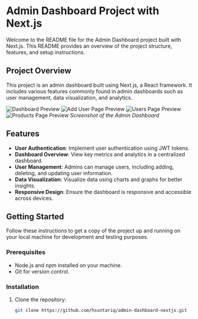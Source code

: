 # Admin Dashboard Project with Next.js

Welcome to the README file for the Admin Dashboard project built with Next.js. This README provides an overview of the project structure, features, and setup instructions.

## Project Overview

This project is an admin dashboard built using Next.js, a React framework. It includes various features commonly found in admin dashboards such as user management, data visualization, and analytics.

![Dashboard Preview]('./assets/next1.PNG')
![Add User Page Preview]('./assets/next4.PNG')
![Users Page Preview]('./assets/next2.PNG')
![Products Page Preview]('./assets/next3.PNG')
*Screenshot of the Admin Dashboard*

## Features

- **User Authentication**: Implement user authentication using JWT tokens.
- **Dashboard Overview**: View key metrics and analytics in a centralized dashboard.
- **User Management**: Admins can manage users, including adding, deleting, and updating user information.
- **Data Visualization**: Visualize data using charts and graphs for better insights.
- **Responsive Design**: Ensure the dashboard is responsive and accessible across devices.

## Getting Started

Follow these instructions to get a copy of the project up and running on your local machine for development and testing purposes.

### Prerequisites

- Node.js and npm installed on your machine.
- Git for version control.

### Installation

1. Clone the repository:

   ```bash
   git clone https://github.com/hsuntariq/admin-dashboard-nextjs.git
   
